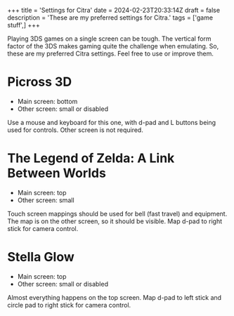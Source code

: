 +++
title = 'Settings for Citra'
date = 2024-02-23T20:33:14Z
draft = false
description = 'These are my preferred settings for Citra.'
tags = ['game stuff',]
+++

Playing 3DS games on a single screen can be tough. The vertical form factor of the 3DS makes gaming quite the challenge when emulating. So, these are my preferred Citra settings. Feel free to use or improve them.

# Picross 3D

- Main screen: bottom
- Other screen: small or disabled

Use a mouse and keyboard for this one, with d-pad and L buttons being used for controls. Other screen is not required.

# The Legend of Zelda: A Link Between Worlds

- Main screen: top
- Other screen: small

Touch screen mappings should be used for bell (fast travel) and equipment. The map is on the other screen, so it should be visible. Map d-pad to right stick for camera control.

# Stella Glow

- Main screen: top
- Other screen: small or disabled

Almost everything happens on the top screen. Map d-pad to left stick and circle pad to right stick for camera control.
